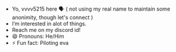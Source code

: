 - Yo, vvvv5215 here  🗣️ ( not using my real name to maintain some anonimity, though let's connect )
-  I’m interested in alot of things.
- Reach me on my discord id!
- 😄 Pronouns: He/Him
- ⚡ Fun fact: Piloting eva

<!---
vvvv5215/vvvv5215 is a ✨ special ✨ repository because its `README.md` (this file) appears on your GitHub profile.
You can click the Preview link to take a look at your changes.
--->
